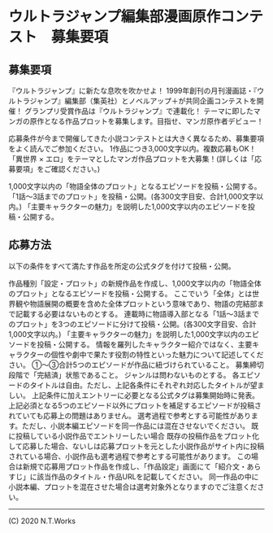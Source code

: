 # ウルトラジャンプ編集部漫画原作コンテスト　募集要項

## 募集要項

『ウルトラジャンプ』に新たな息吹を吹かせよ！
1999年創刊の月刊漫画誌・『ウルトラジャンプ』編集部（集英社）とノベルアップ＋が共同企画コンテストを開催！
グランプリ受賞作品は『ウルトラジャンプ』で連載化！
テーマに即したマンガの原作となる作品プロットを募集します。目指せ、マンガ原作者デビュー！

応募条件が今まで開催してきた小説コンテストとは大きく異なるため、募集要項をよく読んでご参加ください。
1作品につき3,000文字以内。複数応募もOK！
「異世界 × エロ」をテーマとしたマンガ作品プロットを大募集！(詳しくは「応募要項」をご確認ください。)

1,000文字以内の「物語全体のプロット」となるエピソードを投稿・公開する。
「1話～3話までのプロット」を投稿・公開。(各300文字目安、合計1,000文字以内。)
「主要キャラクターの魅力」を説明した1,000文字以内のエピソードを投稿・公開する。

## 応募方法

以下の条件をすべて満たす作品を所定の公式タグを付けて投稿・公開。

作品種別「設定・プロット」の新規作品を作成し、1,000文字以内の「物語全体のプロット」となるエピソードを投稿・公開する。
ここでいう「全体」とは世界観や物語展開の概要を含めた全体プロットという意味であり、物語の完結部まで記載する必要はないものとする。
連載時に物語導入部となる「1話～3話までのプロット」を3つのエピソードに分けて投稿・公開。(各300文字目安、合計1,000文字以内。)
「主要キャラクターの魅力」を説明した1,000文字以内のエピソードを投稿・公開する。
情報を羅列したキャラクター紹介ではなく、主要キャラクターの個性や劇中で果たす役割の特性といった魅力について記述してください。
①～③合計5つのエピソードが作品に紐づけられていること。
募集締切段階で「完結済」状態であること。
ジャンルは問わないものとする。
各エピソードのタイトルは自由。ただし、上記各条件にそれぞれ対応したタイトルが望ましい。
上記条件に加えエントリーに必要となる公式タグは募集開始時に発表。
上記必須となる5つのエピソード以外にプロットを補足するエピソードが投稿されていても応募上の問題はありません。
選考過程で参考とする可能性があります。ただし、小説本編エピソードを同一作品には混在させないでください。
既に投稿している小説作品でエントリーしたい場合
既存の投稿作品をプロット化して応募した場合、ないしは応募プロットを元とした小説作品がサイト内に投稿されている場合、小説作品も選考過程で参考とする可能性があります。
この場合は新規で応募用プロット作品を作成し、「作品設定」画面にて「紹介文・あらすじ」に該当作品のタイトル・作品URLを記載してください。
同一作品の中に小説本編、プロットを混在させた場合は選考対象外となりますのでご注意ください。


---
(C) 2020 N.T.Works
